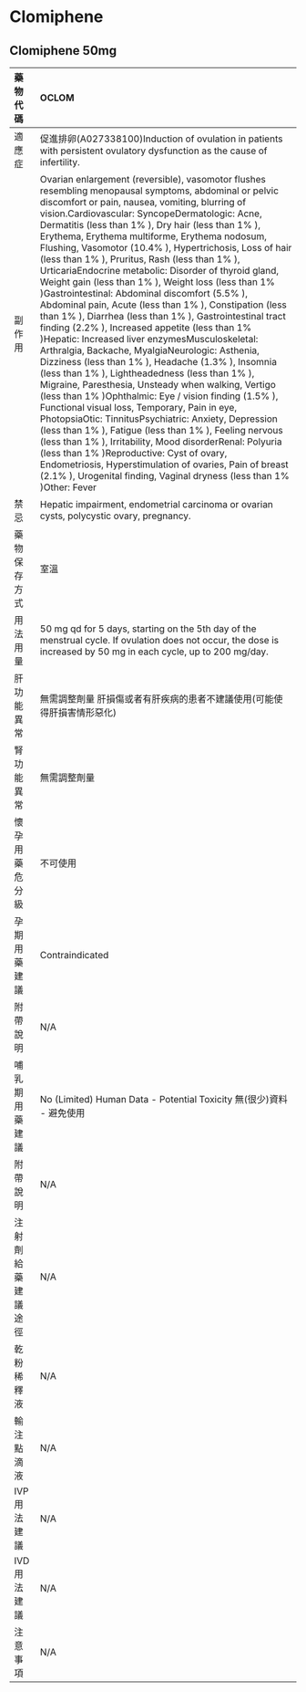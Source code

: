 # Clomiphene

## Clomiphene 50mg

| 藥物代碼 | OCLOM |
| :--- | :--- |
| 適應症 | 促進排卵\(A027338100\)Induction of ovulation in patients with persistent ovulatory dysfunction as the cause of infertility. |
| 副作用 | Ovarian enlargement \(reversible\), vasomotor flushes resembling menopausal symptoms, abdominal or pelvic discomfort or pain, nausea, vomiting, blurring of vision.Cardiovascular: SyncopeDermatologic: Acne, Dermatitis \(less than 1% \), Dry hair \(less than 1% \), Erythema, Erythema multiforme, Erythema nodosum, Flushing, Vasomotor \(10.4% \), Hypertrichosis, Loss of hair \(less than 1% \), Pruritus, Rash \(less than 1% \), UrticariaEndocrine metabolic: Disorder of thyroid gland, Weight gain \(less than 1% \), Weight loss \(less than 1% \)Gastrointestinal: Abdominal discomfort \(5.5% \), Abdominal pain, Acute \(less than 1% \), Constipation \(less than 1% \), Diarrhea \(less than 1% \), Gastrointestinal tract finding \(2.2% \), Increased appetite \(less than 1% \)Hepatic: Increased liver enzymesMusculoskeletal: Arthralgia, Backache, MyalgiaNeurologic: Asthenia, Dizziness \(less than 1% \), Headache \(1.3% \), Insomnia \(less than 1% \), Lightheadedness \(less than 1% \), Migraine, Paresthesia, Unsteady when walking, Vertigo \(less than 1% \)Ophthalmic: Eye / vision finding \(1.5% \), Functional visual loss, Temporary, Pain in eye, PhotopsiaOtic: TinnitusPsychiatric: Anxiety, Depression \(less than 1% \), Fatigue \(less than 1% \), Feeling nervous \(less than 1% \), Irritability, Mood disorderRenal: Polyuria \(less than 1% \)Reproductive: Cyst of ovary, Endometriosis, Hyperstimulation of ovaries, Pain of breast \(2.1% \), Urogenital finding, Vaginal dryness \(less than 1% \)Other: Fever |
| 禁忌 | Hepatic impairment, endometrial carcinoma or ovarian cysts, polycystic ovary, pregnancy. |
| 藥物保存方式 | 室溫 |
| 用法用量 | 50 mg qd for 5 days, starting on the 5th day of the menstrual cycle. If ovulation does not occur, the dose is increased by 50 mg in each cycle, up to 200 mg/day. |
| 肝功能異常 | 無需調整劑量  肝損傷或者有肝疾病的患者不建議使用\(可能使得肝損害情形惡化\) |
| 腎功能異常 | 無需調整劑量 |
| 懷孕用藥危分級 | 不可使用 |
| 孕期用藥建議 | Contraindicated |
| 附帶說明 | N/A |
| 哺乳期用藥建議 | No \(Limited\) Human Data - Potential Toxicity 無\(很少\)資料 - 避免使用 |
| 附帶說明 | N/A |
| 注射劑給藥建議途徑 | N/A |
| 乾粉稀釋液 | N/A |
| 輸注點滴液 | N/A |
| IVP 用法建議 | N/A |
| IVD 用法建議 | N/A |
| 注意事項 | N/A |

